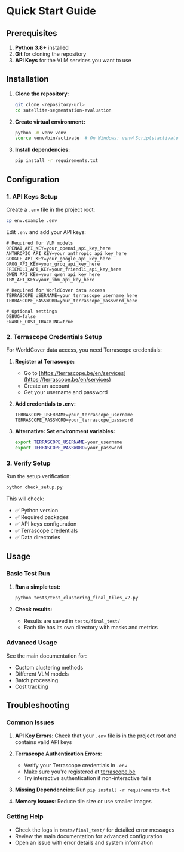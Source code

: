 # Quick Start Guide

## Prerequisites

1. **Python 3.8+** installed
2. **Git** for cloning the repository
3. **API Keys** for the VLM services you want to use

## Installation

1. **Clone the repository:**
   ```bash
   git clone <repository-url>
   cd satellite-segmentation-evaluation
   ```

2. **Create virtual environment:**
   ```bash
   python -m venv venv
   source venv/bin/activate  # On Windows: venv\Scripts\activate
   ```

3. **Install dependencies:**
   ```bash
   pip install -r requirements.txt
   ```

## Configuration

### 1. API Keys Setup

Create a `.env` file in the project root:

```bash
cp env.example .env
```

Edit `.env` and add your API keys:

```env
# Required for VLM models
OPENAI_API_KEY=your_openai_api_key_here
ANTHROPIC_API_KEY=your_anthropic_api_key_here
GOOGLE_API_KEY=your_google_api_key_here
GROQ_API_KEY=your_groq_api_key_here
FRIENDLI_API_KEY=your_friendli_api_key_here
QWEN_API_KEY=your_qwen_api_key_here
IBM_API_KEY=your_ibm_api_key_here

# Required for WorldCover data access
TERRASCOPE_USERNAME=your_terrascope_username_here
TERRASCOPE_PASSWORD=your_terrascope_password_here

# Optional settings
DEBUG=false
ENABLE_COST_TRACKING=true
```

### 2. Terrascope Credentials Setup

For WorldCover data access, you need Terrascope credentials:

1. **Register at Terrascope:**
   - Go to [https://terrascope.be/en/services](https://terrascope.be/en/services)
   - Create an account
   - Get your username and password

2. **Add credentials to .env:**
   ```env
   TERRASCOPE_USERNAME=your_terrascope_username
   TERRASCOPE_PASSWORD=your_terrascope_password
   ```

3. **Alternative: Set environment variables:**
   ```bash
   export TERRASCOPE_USERNAME=your_username
   export TERRASCOPE_PASSWORD=your_password
   ```

### 3. Verify Setup

Run the setup verification:

```bash
python check_setup.py
```

This will check:
- ✅ Python version
- ✅ Required packages
- ✅ API keys configuration
- ✅ Terrascope credentials
- ✅ Data directories

## Usage

### Basic Test Run

1. **Run a simple test:**
   ```bash
   python tests/test_clustering_final_tiles_v2.py
   ```

2. **Check results:**
   - Results are saved in `tests/final_test/`
   - Each tile has its own directory with masks and metrics

### Advanced Usage

See the main documentation for:
- Custom clustering methods
- Different VLM models
- Batch processing
- Cost tracking

## Troubleshooting

### Common Issues

1. **API Key Errors**: Check that your `.env` file is in the project root and contains valid API keys

2. **Terrascope Authentication Errors**: 
   - Verify your Terrascope credentials in `.env`
   - Make sure you're registered at [terrascope.be](https://terrascope.be)
   - Try interactive authentication if non-interactive fails

3. **Missing Dependencies**: Run `pip install -r requirements.txt`

4. **Memory Issues**: Reduce tile size or use smaller images

### Getting Help

- Check the logs in `tests/final_test/` for detailed error messages
- Review the main documentation for advanced configuration
- Open an issue with error details and system information 